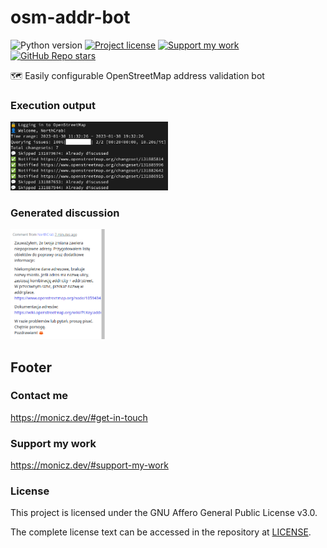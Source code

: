 # osm-addr-bot

![Python version](https://shields.monicz.dev/badge/python-v3.12-blue)
[![Project license](https://shields.monicz.dev/github/license/Zaczero/osm-addr-bot)](https://github.com/Zaczero/osm-addr-bot/blob/main/LICENSE)
[![Support my work](https://shields.monicz.dev/badge/%E2%99%A5%EF%B8%8F%20Support%20my%20work-purple)](https://monicz.dev/#support-my-work)
[![GitHub Repo stars](https://shields.monicz.dev/github/stars/Zaczero/osm-addr-bot?style=social)](https://github.com/Zaczero/osm-addr-bot)

🗺️ Easily configurable OpenStreetMap address validation bot

### Execution output

<img width="50%" src="https://github.com/Zaczero/osm-addr-bot/blob/main/resources/preview.png?raw=true" alt="Commandline preview">

### Generated discussion

<img width="30%" src="https://github.com/Zaczero/osm-addr-bot/blob/main/resources/discussion.png?raw=true" alt="Discussion preview">

## Footer

### Contact me

https://monicz.dev/#get-in-touch

### Support my work

https://monicz.dev/#support-my-work

### License

This project is licensed under the GNU Affero General Public License v3.0.

The complete license text can be accessed in the repository at [LICENSE](https://github.com/Zaczero/osm-addr-bot/blob/main/LICENSE).
